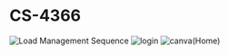 # CS-4366

![Load Management Sequence](https://github.com/samsungmajor3/CS-4366/assets/118413043/2657ff49-03db-4f73-a072-eddace112fa5)
![login](https://github.com/samsungmajor3/CS-4366/assets/118413043/26cbc99b-9194-440b-820c-7cff39b0aacc)
![canva(Home)](https://github.com/samsungmajor3/CS-4366/assets/118413043/e0c6bcaf-0a43-4ac1-82b8-8b3eaffb769b)
 
